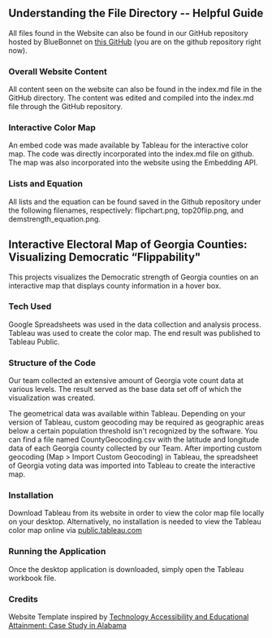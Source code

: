 ## Understanding the File Directory -- Helpful Guide
All files found in the Website can also be found in our GitHub repository hosted by BlueBonnet on [this GitHub](https://github.com/bluebonnet-teams-2022/emergega.github.io) (you are on the github repository right now).

### Overall Website Content 
All content seen on the website can also be found in the index.md file in the GitHub directory. The content was edited and compiled into the index.md file through the GitHub repository. 

### Interactive Color Map 
An embed code was made available by Tableau for the interactive color map. The code was directly incorporated into the index.md file on github. The map was also incorporated into the website using the Embedding API. 

### Lists and Equation
All lists and the equation can be found saved in the Github repository under the following filenames, respectively: flipchart.png, top20flip.png, and demstrength_equation.png.

## Interactive Electoral Map of Georgia Counties: Visualizing Democratic “Flippability"
This projects visualizes the Democratic strength of Georgia counties on an interactive map that displays county information in a hover box. 

### Tech Used
Google Spreadsheets was used in the data collection and analysis process. Tableau was used to create the color map. The end result was published to Tableau Public. 

### Structure of the Code
Our team collected an extensive amount of Georgia vote count data at various levels. The result served as the base data set off of which the visualization was created.

The geometrical data was available within Tableau. Depending on your version of Tableau, custom geocoding may be required as geographic areas below a certain population threshold isn't recognized by the software. You can find a file named CountyGeocoding.csv with the latitude and longitude data of each Georgia county collected by our Team. After importing custom geocoding (Map > Import Custom Geocoding) in Tableau, the spreadsheet of Georgia voting data was imported into Tableau to create the interactive map.

### Installation
Download Tableau from its website in order to view the color map file locally on your desktop. Alternatively, no installation is needed to view the Tableau color map online via [public.tableau.com](https://public.tableau.com/views/GeorgiaCountiesDemocraticStrengthColorMap/ColorMap-byDStrength?:language=en-US&:display_count=n&:origin=viz_share_link)

### Running the Application
Once the desktop application is downloaded, simply open the Tableau workbook file.

### Credits
Website Template inspired by [Technology Accessibility and Educational Attainment: Case Study in Alabama
](https://clparent121.github.io/hci-project-2-team-15/)
